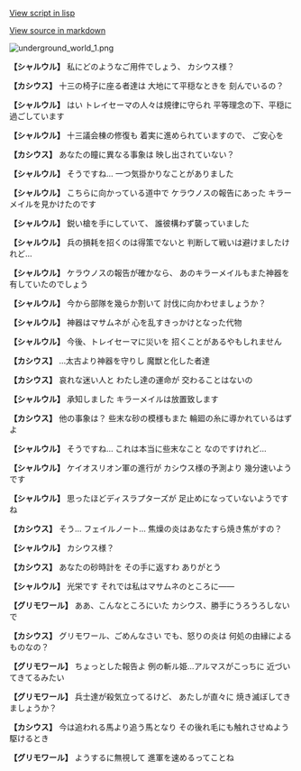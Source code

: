 [View script in lisp](../scripts/101003060.txt)

[View source in markdown](101003060.md)

![underground_world_1.png](../images/backgrounds/underground_world_1.png)

**【シャルウル】**
私にどのようなご用件でしょう、
カシウス様？

**【カシウス】**
十三の椅子に座る者達は
大地にて平穏なときを
刻んでいるの？

**【シャルウル】**
はい
トレイセーマの人々は規律に守られ
平等理念の下、平穏に過ごしています

**【シャルウル】**
十三議会棟の修復も
着実に進められていますので、
ご安心を

**【カシウス】**
あなたの瞳に異なる事象は
映し出されていない？

**【シャルウル】**
そうですね…
一つ気掛かりなことがありました

**【シャルウル】**
こちらに向かっている道中で
ケラウノスの報告にあった
キラーメイルを見かけたのです

**【シャルウル】**
鋭い槍を手にしていて、
誰彼構わず襲っていました

**【シャルウル】**
兵の損耗を招くのは得策でないと
判断して戦いは避けましたけれど…

**【シャルウル】**
ケラウノスの報告が確かなら、
あのキラーメイルもまた神器を
有していたのでしょう

**【シャルウル】**
今から部隊を幾らか割いて
討伐に向かわせましょうか？

**【シャルウル】**
神器はマサムネが
心を乱すきっかけとなった代物

**【シャルウル】**
今後、トレイセーマに災いを
招くことがあるやもしれません

**【カシウス】**
…太古より神器を守りし
魔獣と化した者達

**【カシウス】**
哀れな迷い人と
わたし達の運命が
交わることはないの

**【シャルウル】**
承知しました
キラーメイルは放置致します

**【カシウス】**
他の事象は？
些末な砂の模様もまた
輪廻の糸に導かれているはずよ

**【シャルウル】**
そうですね…
これは本当に些末なこと
なのですけれど…

**【シャルウル】**
ケイオスリオン軍の進行が
カシウス様の予測より
幾分速いようです

**【シャルウル】**
思ったほどディスラプターズが
足止めになっていないようですね

**【カシウス】**
そう…
フェイルノート…
焦燥の炎はあなたすら焼き焦がすの？

**【シャルウル】**
カシウス様？

**【カシウス】**
あなたの砂時計を
その手に返すわ
ありがとう

**【シャルウル】**
光栄です
それでは私はマサムネのところに――

**【グリモワール】**
ああ、こんなところにいた
カシウス、勝手にうろうろしないで

**【カシウス】**
グリモワール、ごめんなさい
でも、怒りの炎は
何処の由縁によるものなの？

**【グリモワール】**
ちょっとした報告よ
例の斬ル姫…アルマスがこっちに
近づいてきてるみたい

**【グリモワール】**
兵士達が殺気立ってるけど、
あたしが直々に
焼き滅ぼしてきましょうか？

**【カシウス】**
今は追われる馬より追う馬となり
その後れ毛にも触れさせぬよう
駆けるとき

**【グリモワール】**
ようするに無視して
進軍を速めるってことね